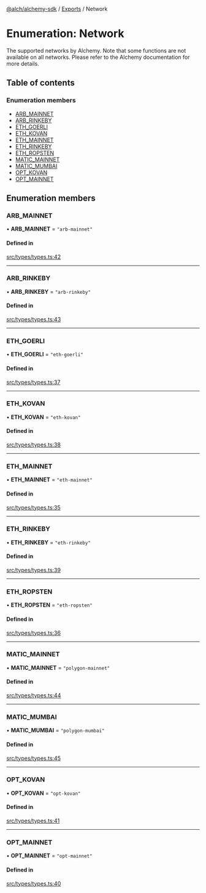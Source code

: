 [@alch/alchemy-sdk](../README.md) / [Exports](../modules.md) / Network

# Enumeration: Network

The supported networks by Alchemy. Note that some functions are not available
on all networks. Please refer to the Alchemy documentation for more details.

## Table of contents

### Enumeration members

- [ARB\_MAINNET](Network.md#arb_mainnet)
- [ARB\_RINKEBY](Network.md#arb_rinkeby)
- [ETH\_GOERLI](Network.md#eth_goerli)
- [ETH\_KOVAN](Network.md#eth_kovan)
- [ETH\_MAINNET](Network.md#eth_mainnet)
- [ETH\_RINKEBY](Network.md#eth_rinkeby)
- [ETH\_ROPSTEN](Network.md#eth_ropsten)
- [MATIC\_MAINNET](Network.md#matic_mainnet)
- [MATIC\_MUMBAI](Network.md#matic_mumbai)
- [OPT\_KOVAN](Network.md#opt_kovan)
- [OPT\_MAINNET](Network.md#opt_mainnet)

## Enumeration members

### ARB\_MAINNET

• **ARB\_MAINNET** = `"arb-mainnet"`

#### Defined in

[src/types/types.ts:42](https://github.com/alchemyplatform/alchemy-sdk-js/blob/598aca2/src/types/types.ts#L42)

___

### ARB\_RINKEBY

• **ARB\_RINKEBY** = `"arb-rinkeby"`

#### Defined in

[src/types/types.ts:43](https://github.com/alchemyplatform/alchemy-sdk-js/blob/598aca2/src/types/types.ts#L43)

___

### ETH\_GOERLI

• **ETH\_GOERLI** = `"eth-goerli"`

#### Defined in

[src/types/types.ts:37](https://github.com/alchemyplatform/alchemy-sdk-js/blob/598aca2/src/types/types.ts#L37)

___

### ETH\_KOVAN

• **ETH\_KOVAN** = `"eth-kovan"`

#### Defined in

[src/types/types.ts:38](https://github.com/alchemyplatform/alchemy-sdk-js/blob/598aca2/src/types/types.ts#L38)

___

### ETH\_MAINNET

• **ETH\_MAINNET** = `"eth-mainnet"`

#### Defined in

[src/types/types.ts:35](https://github.com/alchemyplatform/alchemy-sdk-js/blob/598aca2/src/types/types.ts#L35)

___

### ETH\_RINKEBY

• **ETH\_RINKEBY** = `"eth-rinkeby"`

#### Defined in

[src/types/types.ts:39](https://github.com/alchemyplatform/alchemy-sdk-js/blob/598aca2/src/types/types.ts#L39)

___

### ETH\_ROPSTEN

• **ETH\_ROPSTEN** = `"eth-ropsten"`

#### Defined in

[src/types/types.ts:36](https://github.com/alchemyplatform/alchemy-sdk-js/blob/598aca2/src/types/types.ts#L36)

___

### MATIC\_MAINNET

• **MATIC\_MAINNET** = `"polygon-mainnet"`

#### Defined in

[src/types/types.ts:44](https://github.com/alchemyplatform/alchemy-sdk-js/blob/598aca2/src/types/types.ts#L44)

___

### MATIC\_MUMBAI

• **MATIC\_MUMBAI** = `"polygon-mumbai"`

#### Defined in

[src/types/types.ts:45](https://github.com/alchemyplatform/alchemy-sdk-js/blob/598aca2/src/types/types.ts#L45)

___

### OPT\_KOVAN

• **OPT\_KOVAN** = `"opt-kovan"`

#### Defined in

[src/types/types.ts:41](https://github.com/alchemyplatform/alchemy-sdk-js/blob/598aca2/src/types/types.ts#L41)

___

### OPT\_MAINNET

• **OPT\_MAINNET** = `"opt-mainnet"`

#### Defined in

[src/types/types.ts:40](https://github.com/alchemyplatform/alchemy-sdk-js/blob/598aca2/src/types/types.ts#L40)
